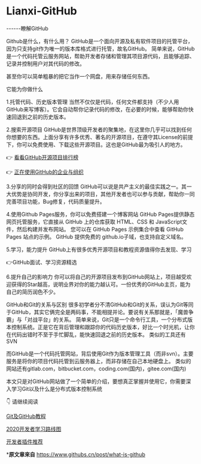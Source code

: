 # Lianxi-GitHub
------瞭解GitHub

Github是什么，有什么用？
GitHub是一个面向开源及私有软件项目的托管平台，因为只支持git作为唯一的版本库格式进行托管，故名GitHub。
简单来说，GitHub是一个代码托管云服务网站，帮助开发者存储和管理其项目源代码，且能够追踪、记录并控制用户对其代码的修改。

甚至你可以简单粗暴的把它当作一个网盘，用来存储任何东西。

它能为你做什么

1.托管代码、历史版本管理
当然不仅仅是代码，任何文件都支持（不少人用GitHub来写博客）。它会自动帮你记录代码的修改，在必要的时候，能够帮助你快速回退到之前的历史版本。

2.搜索开源项目
GitHub是世界顶级开发者的聚集地，在这里你几乎可以找到任何你想要的东西。上面分享有许多优秀、著名的开源项目，在遵守其License的前提下，你可以免费使用、下载这些开源项目。这也是GitHub最为吸引人的地方。

👉 <a href=https://www.githubs.cn/top>看看GitHub开源项目排行榜</a>

👉 <a href=https://www.githubs.cn/organizations>正在使用GitHub的企业与组织</a>

3.分享的同时会得到社区的回馈
GitHub可以说是共产主义的最佳实践之一。其一大优势是协同开发，你分享出来的项目，其他开发者也可以参与贡献，帮助你一同完善项目功能，Bug修复，代码质量提升。

4.使用Github Pages服务，你可以免费搭建一个博客网站
GitHub Pages提供静态网页托管服务，它直接从 GitHub 上的仓库获取 HTML、CSS 和 JavaScript文件，然后构建并发布网站。 您可以在 GitHub Pages 示例集合中查看 GitHub Pages 站点的示例。
GitHub 提供免费的 github.io子域，也支持自定义域名。

5.学习，能力提升
GitHub上有很多优秀开源项目和教程资源值得你去发现、学习

👉GitHub面试、学习资源精选

6.提升自己的影响力
你可以将自己的开源项目发布到GitHub网站上，项目越受欢迎获得的Star越高，说明业界对你的能力越认可。一份优秀的GitHub主页，能为自己的简历润色不少。

GitHub和Git的关系与区别
很多初学者分不清GitHub和Git的关系，误认为Git等同于GitHub，其实它俩完全是两码事，不能相提并论。要说有关系那就是，「魔兽争霸」与「对战平台」的关系。
简单来说，Git只是一个命令行工具，一个分布式版本控制系统。正是它在背后管理和跟踪你的代码历史版本，好比一个时光机，让你在代码出错时不至于手忙脚乱，能快速回退之前的历史版本。 类似的工具还有SVN

而GitHub是一个代码托管网站，背后使用Git作为版本管理工具（而非svn）。主要服务是将你的项目代码托管到云服务器上，而非存储在自己本地硬盘上。
类似的网站还有gitlab.com，bitbucket.com，coding.com(国内)，gitee.com(国内)



本文只是对GitHub网站做了一个简单的介绍，要想真正掌握并使用它，你需要深入学习Git以及什么是分布式版本控制系统



👇 请继续阅读

<a href=https://www.githubs.cn/post/git-tutorial>Git及GitHub教程</a>  

<a href=https://www.githubs.cn/post/developer-roadmap>2020开发者学习路线图</a>

<a href=https://www.githubs.cn/post/chrome-extensions-for-developer>开发者插件推荐</a>

*****************原文章來自****************
https://www.githubs.cn/post/what-is-github
